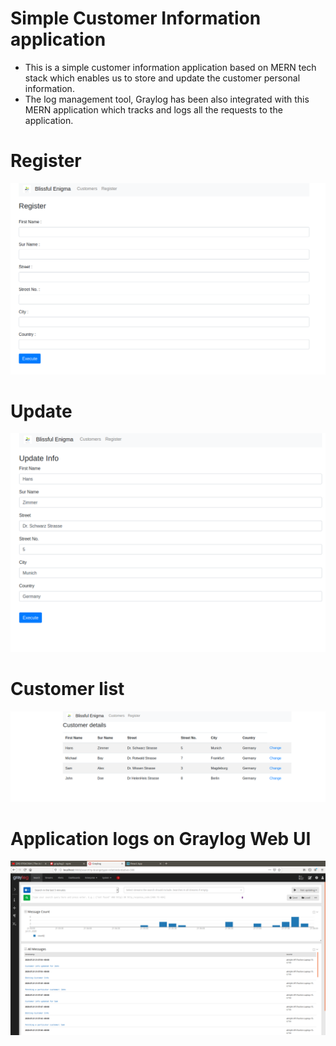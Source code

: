 
# Simple Customer Information application 

* This is a simple customer information application based on MERN tech stack which enables us to store and update the customer personal information.
* The log management tool, Graylog has been also integrated with this MERN application which tracks and logs all the requests to the application.

# Register

![alt text](https://github.com/abhijithremesh/Customer-App---MERN---Graylog/blob/master/images/register.png)

# Update

![alt text](https://github.com/abhijithremesh/Customer-App---MERN---Graylog/blob/master/images/update.png)

# Customer list

![alt text](https://github.com/abhijithremesh/Customer-App---MERN---Graylog/blob/master/images/list.png)

# Application logs on Graylog Web UI

![alt text](https://github.com/abhijithremesh/Customer-App---MERN---Graylog/blob/master/images/graylog-application-logs.png)
